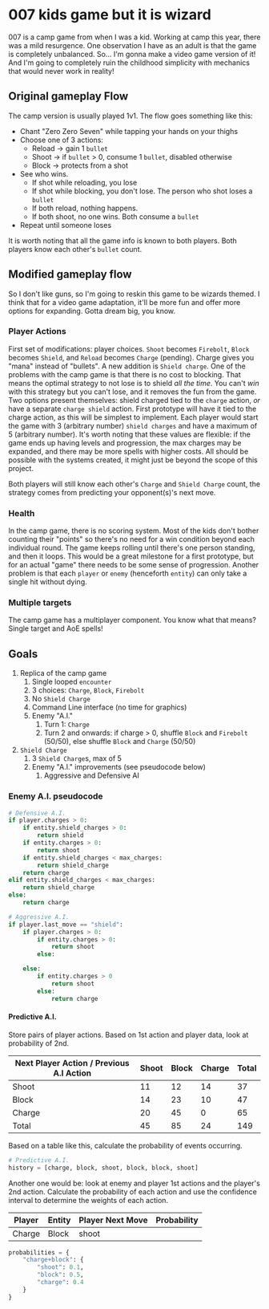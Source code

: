# 007 kids game but it is wizard

007 is a camp game from when I was a kid. Working at camp this year, there was a mild resurgence. One observation I have as an adult is that the game is completely unbalanced. So... I'm gonna make a video game version of it! And I'm going to completely ruin the childhood simplicity with mechanics that would never work in reality!

## Original gameplay Flow

The camp version is usually played 1v1. The flow goes something like this:

- Chant "Zero Zero Seven" while tapping your hands on your thighs
- Choose one of 3 actions:
  - Reload 	-> 	gain 1 `bullet`
  - Shoot 	->	if `bullet` > 0, consume 1 `bullet`, disabled otherwise
  - Block	-> 	protects from a shot
- See who wins.
  - If shot while reloading, you lose
  - If shot while blocking, you don't lose. The person who shot loses a `bullet`
  - If both reload, nothing happens.
  - If both shoot, no one wins. Both consume a `bullet`
- Repeat until someone loses

It is worth noting that all the game info is known to both players. Both players know each other's `bullet` count.

## Modified gameplay flow

So I don't like guns, so I'm going to reskin this game to be wizards themed. I think that for a video game adaptation, it'll be more fun and offer more options for expanding. Gotta dream big, you know. 

### Player Actions

First set of modifications: player choices. `Shoot` becomes `Firebolt`, `Block` becomes `Shield`, and `Reload` becomes `Charge` (pending). Charge gives you "mana" instead of "bullets". A new addition is `Shield charge`. One of the problems with the camp game is that there is no cost to blocking. That means the optimal strategy to not lose is to shield *all the time*. You can't *win* with this strategy but you can't lose, and it removes the fun from the game. Two options present themselves: shield charged tied to the `charge` action, *or* have a separate `charge shield` action. First prototype will have it tied to the charge action, as this will be simplest to implement. Each player would start the game with 3 (arbitrary number) `shield charges` and have a maximum of 5 (arbitrary number). It's worth noting that these values are flexible: if the game ends up having levels and progression, the max charges may be expanded, and there may be more spells with higher costs. All should be possible with the systems created, it might just be beyond the scope of this project.

Both players will still know each other's `Charge` and `Shield Charge` count, the strategy comes from predicting your opponent(s)'s next move.

### Health

In the camp game, there is no scoring system. Most of the kids don't bother counting their "points" so there's no need for a win condition beyond each individual round. The game keeps rolling until there's one person standing, and then it loops. This would be a great milestone for a first prototype, but for an actual "game" there needs to be some sense of progression. Another problem is that each `player` or `enemy` (henceforth `entity`) can only take a single hit without dying.

### Multiple targets

The camp game has a multiplayer component. You know what that means? Single target and AoE spells! 

## Goals

1. Replica of the camp game
   1. Single looped `encounter`
   2. 3 choices: `Charge`, `Block`, `Firebolt`
   3. No `Shield Charge`
   4. Command Line interface (no time for graphics)
   5. Enemy "A.I."
      1. Turn 1: `Charge`
      2. Turn 2 and onwards: if charge > 0, shuffle `Block` and `Firebolt` (50/50), else shuffle `Block` and `Charge` (50/50)
2. `Shield Charge`
   1. 3 `Shield Charge`s, max of 5
   2. Enemy "A.I." improvements (see pseudocode below)
      1. Aggressive and Defensive AI

### Enemy A.I. pseudocode

```python
# Defensive A.I.
if player.charges > 0:
	if entity.shield_charges > 0:
		return shield
	if entity.charges > 0:
		return shoot
	if entity.shield_charges < max_charges:
		return shield_charge
	return charge
elif entity.shield_charges < max_charges:
	return shield_charge
else:
	return charge

```

```python
# Aggressive A.I.
if player.last_move == "shield":
	if player.charges > 0:
		if entity.charges > 0:
			return shoot
		else:

	else:
		if entity.charges > 0
			return shoot
		else:
			return charge
```

#### Predictive A.I.

Store pairs of player actions. Based on 1st action and player data, look at probability of 2nd.

| Next Player Action / Previous A.I Action| Shoot | Block | Charge | Total |
|---------------------|--------|---------|----------|-|
| Shoot         | 11 | 12| 14| 37
| Block			| 14 | 23 | 10 | 47 |
| Charge		| 20 | 45 | 0 | 65 |
| Total			| 45 | 85 | 24 | 149

Based on a table like this, calculate the probability of events occurring.

```python
# Predictive A.I.
history = [charge, block, shoot, block, block, shoot]

```

Another one would be: look at enemy and player 1st actions and the player's 2nd action. Calculate the probability of each action and use the confidence interval to determine the weights of each action. 

| Player | Entity | Player Next Move | Probability |
|--------|--------|------------------|-------------|
| Charge | Block  | shoot			 | 			   |


```python
probabilities = {
	"charge+block": {
		"shoot": 0.1, 
		"block": 0.5, 
		"charge": 0.4
	}
}
```